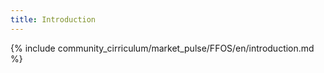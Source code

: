 ```yaml
---
title: Introduction
---
```


{% include community_cirriculum/market_pulse/FFOS/en/introduction.md %}

